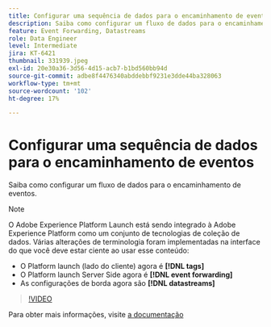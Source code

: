 ```yaml
---
title: Configurar uma sequência de dados para o encaminhamento de eventos
description: Saiba como configurar um fluxo de dados para o encaminhamento de eventos.
feature: Event Forwarding, Datastreams
role: Data Engineer
level: Intermediate
jira: KT-6421
thumbnail: 331939.jpeg
exl-id: 20e30a36-3d56-4d15-acb7-b1bd560bb94d
source-git-commit: adbe8f4476340abddebbf9231e3dde44ba328063
workflow-type: tm+mt
source-wordcount: '102'
ht-degree: 17%

---
```


# Configurar uma sequência de dados para o encaminhamento de eventos

Saiba como configurar um fluxo de dados para o encaminhamento de eventos.

>[!NOTE]
>
>O Adobe Experience Platform Launch está sendo integrado à Adobe Experience Platform como um conjunto de tecnologias de coleção de dados. Várias alterações de terminologia foram implementadas na interface do que você deve estar ciente ao usar esse conteúdo:
> 
> * O Platform launch (lado do cliente) agora é **[!DNL tags]**
> * O Platform launch Server Side agora é **[!DNL event forwarding]**
> * As configurações de borda agora são **[!DNL datastreams]**

>[!VIDEO](https://video.tv.adobe.com/v/331939?quality=12&learn=on)

Para obter mais informações, visite [a documentação](https://experienceleague.adobe.com/docs/experience-platform/tags/event-forwarding/getting-started.html#create-a-datastream)
